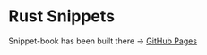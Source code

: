 # Rust Snippets

Snippet-book has been built there -> [GitHub Pages](https://tanelikaivola.github.io/rust-snippets/intro.html)
